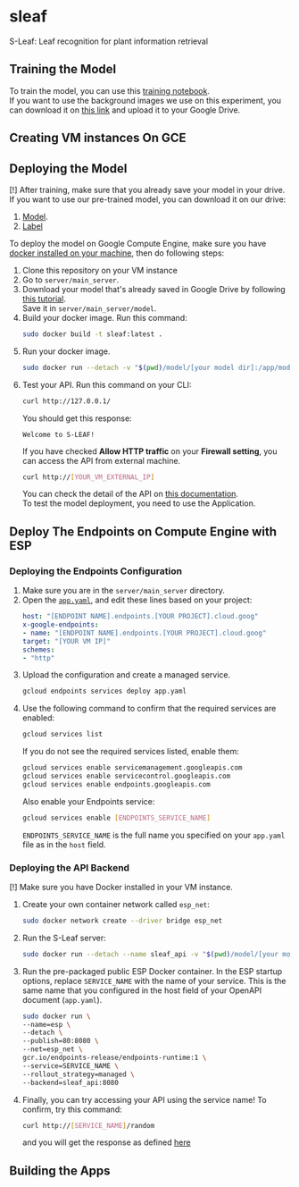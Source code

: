 # sleaf
S-Leaf: Leaf recognition for plant information retrieval

## Training the Model
To train the model, you can use this [training notebook](ML/training/Training.ipynb).</br>
If you want to use the background images we use on this experiment, you can download it on [this link](https://drive.google.com/file/d/1K8Hvf6wJtrlG9iczYZsow_s7UO5oZ1D4/view?usp=sharing) and upload it to your Google Drive.

## Creating VM instances On GCE

## Deploying the Model
[!] After training, make sure that you already save your model in your drive.</br>
If you want to use our pre-trained model, you can download it on our drive:
1. [Model](https://drive.google.com/file/d/1uAap0Hb_ogwAXMGeVJVUjHO-QvQpXs4e/view?usp=sharing).
1. [Label](https://drive.google.com/file/d/1-K-tpanQIdtBaZUbhyAg7V1b3XgFVGnJ/view?usp=sharing)

To deploy the model on Google Compute Engine, make sure you have [docker installed on your machine](https://docs.docker.com/engine/install/ubuntu/), then do following steps:
1. Clone this repository on your VM instance
1. Go to ```server/main_server```.
1. Download your model that's already saved in Google Drive by following [this tutorial](https://medium.com/@acpanjan/download-google-drive-files-using-wget-3c2c025a8b99). </br>
    Save it in ```server/main_server/model```.
1. Build your docker image. Run this command:
    ```bash
    sudo docker build -t sleaf:latest .
    ```
1. Run your docker image.
    ```bash
    sudo docker run --detach -v "$(pwd)/model/[your model dir]:/app/model/custom_bgmodify" -p 80:8080 sleaf:latest
    ```
1. Test your API. Run this command on your CLI:
    ```bash
    curl http://127.0.0.1/
    ```
    You should get this response:
    ```
    Welcome to S-LEAF!
    ```
    If you have checked **Allow HTTP traffic** on your **Firewall setting**, you can access the API from external machine.
    ```bash
    curl http://[YOUR_VM_EXTERNAL_IP]
    ```
    You can check the detail of the API on [this documentation](server/main_server/README.md). </br>
    To test the model deployment, you need to use the Application.

## Deploy The Endpoints on Compute Engine with ESP
### Deploying the Endpoints Configuration
1. Make sure you are in the ```server/main_server``` directory.
1. Open the [```app.yaml```](server/main_server/app.yaml), and edit these lines based on your project:
    ```yaml
    host: "[ENDPOINT NAME].endpoints.[YOUR PROJECT].cloud.goog"
    x-google-endpoints:
    - name: "[ENDPOINT NAME].endpoints.[YOUR PROJECT].cloud.goog"
    target: "[YOUR VM IP]"
    schemes:
    - "http"
    ```
1. Upload the configuration and create a managed service.
    ```bash
    gcloud endpoints services deploy app.yaml
    ```
1. Use the following command to confirm that the required services are enabled:
    ```bash
    gcloud services list
    ```
    If you do not see the required services listed, enable them:
    ```bash
    gcloud services enable servicemanagement.googleapis.com
    gcloud services enable servicecontrol.googleapis.com
    gcloud services enable endpoints.googleapis.com
    ```
    Also enable your Endpoints service:
    ```bash
    gcloud services enable [ENDPOINTS_SERVICE_NAME]
    ```
    ```ENDPOINTS_SERVICE_NAME``` is the full name you specified on your ```app.yaml``` file as in the ```host``` field.

### Deploying the API Backend
[!] Make sure you have Docker installed in your VM instance.
1. Create your own container network called ```esp_net```:
    ```bash
    sudo docker network create --driver bridge esp_net
    ```
1. Run the S-Leaf server:
    ```bash
    sudo docker run --detach --name sleaf_api -v "$(pwd)/model/[your model dir]:/app/model/custom_bgmodify" sleaf:latest
    ```
1. Run the pre-packaged public ESP Docker container. In the ESP startup options, replace ```SERVICE_NAME``` with the name of your service. This is the same name that you configured in the host field of your OpenAPI document (```app.yaml```).
    ```bash
    sudo docker run \
    --name=esp \
    --detach \
    --publish=80:8080 \
    --net=esp_net \
    gcr.io/endpoints-release/endpoints-runtime:1 \
    --service=SERVICE_NAME \
    --rollout_strategy=managed \
    --backend=sleaf_api:8080
    ```
1. Finally, you can try accessing your API using the service name!
    To confirm, try this command:
    ```bash
    curl http://[SERVICE_NAME]/random
    ```
    and you will get the response as defined [here](server/main_server/README.md)

## Building the Apps
